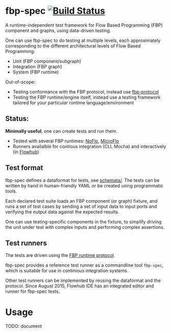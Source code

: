 
fbp-spec [![Build Status](https://secure.travis-ci.org/flowbased/fbp-spec.png?branch=master)](http://travis-ci.org/flowbased/fbp-spec)
=========

A runtime-independent test framework for Flow Based Programming (FBP) component and graphs,
using data-driven testing.

One can use fbp-spec to do testing at multiple levels,
each approximately corresponding to the different architectural levels
of Flow Based Programming:

* Unit (FBP component/subgraph)
* Integration (FBP graph)
* System (FBP runtime)

Out-of-scope:

* Testing conformance with the FBP protocol,
instead use [fbp-protocol](https://github.com/flowbased/fbp-protocol)
* Testing the FBP runtime/engine itself,
instead use a testing framework tailored for your particular runtime language/environment

Status:
-------
**Minimally useful**, one can create tests and run them.

* Tested with several FBP runtimes: [NoFlo](https://noflojs.org), [MicroFlo](https://microflo.org)
* Runners availalble for contious integration (CLI, Mocha) and interactively (in [Flowhub](https://flowhub.org))


Test format
-----------

fbp-spec defines a dataformat for tests, see [schemata/](./schemata/).
The tests can be written by hand in human-friendly YAML or be created using programmatic tools.

Each declared test suite loads an FBP component (or graph) fixture,
and runs a set of test cases by sending a set of input data
to input ports and verifying the output data against the expected results.

One can use testing-specific components in the fixture, to simplify
driving the unit under test with complex inputs and performing complex assertions.


Test runners
------------

The tests are driven using the
[FBP runtime protocol](http://noflojs.org/documentation/protocol/).

fbp-spec provides a reference test runner as a commandline tool `fbp-spec`,
which is suitable for use in continious integration systems.

Other test runners can be implemented by reusing the dataformat and the protocol.
Since August 2015, Flowhub IDE has an integrated editor and runner for fbp-spec tests.


Usage
======

TODO: document
